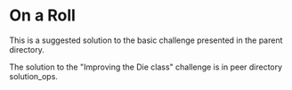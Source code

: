 On a Roll
=========

This is a suggested solution to the basic challenge presented in the parent directory.

The solution to the "Improving the Die class" challenge is in peer directory solution_ops.

